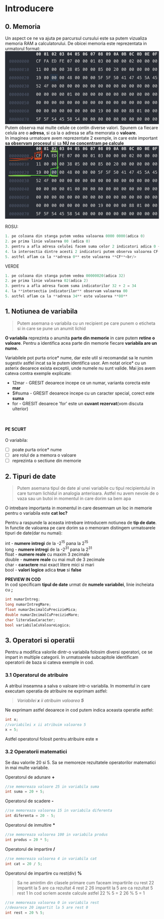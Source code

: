 


# Introducere

## 0. Memoria

Un aspect ce ne va ajuta pe parcursul cursului este sa putem vizualiza memoria RAM a calculatorului. De obicei memoria este reprezentata in urmatorul format:
<br/>
![enter image description here](https://raw.githubusercontent.com/cezarmocanu/Meditatii/main/Images/memoryScreenshot.png)<br/>
Putem observa mai multe celule ce contin diverse valori. Spunem ca fiecare celula are o **adresa**, si ca la o adresa se afla memorata o **valoare**.
<br/>
In imaginea urmatoare avem reprezentate 2 exemple, in care este important **sa observam procesul** si sa **NU ne concentram pe calcule**<br/>
![enter image description here](https://github.com/cezarmocanu/Meditatii/blob/main/Images/memoryScreenshotAddress.png?raw=true)<br/>

ROSU:<br/>
```c++
1. pe coloana din stanga putem vedea valoarea 0000 0000(adica 0) 
2. pe prima linie valoarea 00 (adica 0)
3. pentru a afla adresa celulei facem suma celor 2 indicatori adica 0 + 0 = 0
4. la intersectia dintre acesti 2 indicatori putem observa valoarea CF(vom vedea ulterior ce inseamna aceasta)
5. astfel aflam ca la **adresa 0** este valoarea **CF**<br/>
```
VERDE<br/>
```c++
1. pe coloana din stanga putem vedea 00000020(adica 32) 
2. pe prima linie valoarea 02(adica 2)
3. pentru a afla adresa facem suma indicatorilor 32 + 2 = 34
4. la **intersectia indicatorilor** observam valoarea 00 
5. astfel aflam ca la **adresa 34** este valoarea **00**
```

## 1. Notiunea de variabila
> Putem asemana o variabila cu un recipient pe care punem o eticheta si
> in care se pune un anumit lichid
> 
**O variabila** reprezinta o anumita **parte din memorie** in care putem **retine o valoare**. Pentru a identifica acea parte din memorie fiecare **variabila are un nume.**

Variabilele pot purta orice* nume, dar este util si recomandat sa le numim sugestiv astfel incat sa le putem identifica usor. Am notat orice* cu un asterix deoarece exista exceptii, unde numele nu sunt valide. Mai jos avem cateva contra exemple explicate:<br/>

 - 12mar - GRESIT deoarece incepe ce un numar, varianta corecta este **mar**
 - $#suma - GRESIT deoarece incepe cu un caracter special, corect este **suma**
 - for - GRESIT deoarece 'for' este un **cuvant rezervat**(vom discuta ulterior)
<br/>

#### PE SCURT
O variabila:
 - [ ] poate purta orice* nume
 - [ ] are rolul de a memora o valoare
 - [ ] reprezinta o sectiune din memorie

## 2. Tipuri de date

> Putem asemana tipul de date al unei variabile cu tipul recipientului
> in care turnam lichidul in analogia anterioara. 
> Astfel nu avem nevoie de o vaza sau un butoi in momentul in care dorim sa bem apa

O intrebare importanta in momentul in care desemnam un loc in memorie pentru o variabila este **cat loc?**

Pentru a raspunde la aceasta intrebare introducem notiunea de **tip de date**.
In functie de valoarea pe care dorim sa o memoram distingem urmatoarele tipuri de date(dar nu numai):

int - **numere intregi** de la -2<sup>15</sup> pana la 2<sup>15</sup><br/>
long - **numere intregi** de la -2<sup>31</sup> pana la 2<sup>31</sup><br/>
float - **numere reale** cu maxim 3 zecimale<br/>
double - **numere reale** cu mai mult de 3 zecimale<br/>
char - **caractere** mai exact litere mici si mari<br/>
bool - **valori logice** adica **true** si **false**<br/>

**PREVIEW IN COD**<br/>
In cod specificam **tipul de date** urmat de **numele variabilei**, linie incheiata cu **;**
```c
int numarIntreg;
long numarIntregMare;
float numarZecimalCuPrecizieMica;
double numarZecimalCuPrecizieMare;
char literaSauCaracter;
bool variabilaCuValoareLogica;
```
## 3. Operatori si operatii

Pentru a modifica valorile dintr-o variabila folosim diversi operatori, ce se impart in multiple categorii. In urmatoarele subcapitole identificam operatorii de baza si cateva exemple in cod.

### 3.1 Operatorul de atribuire
A atribui inseamna a salva o valoare intr-o variabila. In momentul in care executam operatia de atribuire ne exprimam astfel:

> *Variabilei **x** ii atribuim valoarea **5***

Ne exprimam astfel deoarece in cod putem indica aceasta operatie astfel:
```c
int x;
//variabilei x ii atribuim valoarea 5
x = 5;
```
Astfel operatorul folosit pentru atribuire este **=**

### 3.2 Operatorii matematici
Se dau valorile 20 si 5. Sa se memoreze rezultatele operatorilor matematici in mai multe variabile.

Operatorul de adunare **\+**
```c
//se memoreaza valoare 25 in variabila suma
int suma = 20 + 5;
```

Operatorul de scadere **\-**
```c
//se memoreaza valoarea 15 in variabila diferenta
int diferenta = 20 - 5;
```

Operatorul de inmultire **\***
```c
//se memoreaza valoarea 100 in variabila produs
int produs = 20 * 5;
```
Operatorul de impartire **\/**
```c
//se memoreaza valoarea 4 in variabila cat 
int cat = 20 / 5;
```
Operatorul de impartire cu rest(div) **\%**
>Sa ne amintim din clasele primare cum faceam impartirile cu rest
>22 impartit la 5 are ca rezultat 4 rest 2 
>26 impartit la 5 are ca rezultat 5 rest 1
>In cod scriem aceste calcule astfel
>22 % 5 = 2
>26 % 5 = 1
```c
//se memoreaza valoarea 0 in variabila rest 
//deoarece 20 impartit la 5 are rest 0
int rest = 20 % 5;
```
